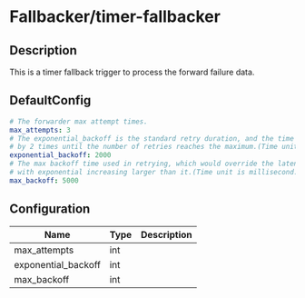 # Fallbacker/timer-fallbacker
## Description
This is a timer fallback trigger to process the forward failure data.
## DefaultConfig
```yaml
# The forwarder max attempt times.
max_attempts: 3
# The exponential_backoff is the standard retry duration, and the time for each retry is expanded
# by 2 times until the number of retries reaches the maximum.(Time unit is millisecond.)
exponential_backoff: 2000
# The max backoff time used in retrying, which would override the latency time when the latency time
# with exponential increasing larger than it.(Time unit is millisecond.)
max_backoff: 5000
```
## Configuration
|Name|Type|Description|
|----|----|-----------|
| max_attempts | int |  |
| exponential_backoff | int |  |
| max_backoff | int |  |

